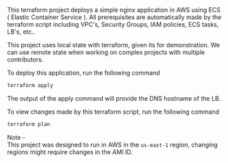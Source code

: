 This terraform project deploys a simple nginx application in AWS using ECS ( Elastic Container Service ). All prerequisites are automatically made by the terraform script including VPC's, Security Groups, IAM policies, ECS tasks, LB's, etc..   

This project uses local state with terraform, given its for demonstration. We can use remote state when working on complex projects with multiple contributors.  

To deploy this application, run the following command

```bash
terraform apply
```
The output of the apply command will provide the DNS hostname of the LB.  
  
To view changes made by this terraform script, run the following command

```bash
terraform plan
```


Note -  
This project was designed to run in AWS in the `us-east-1` region, changing regions might require changes in the AMI ID.
